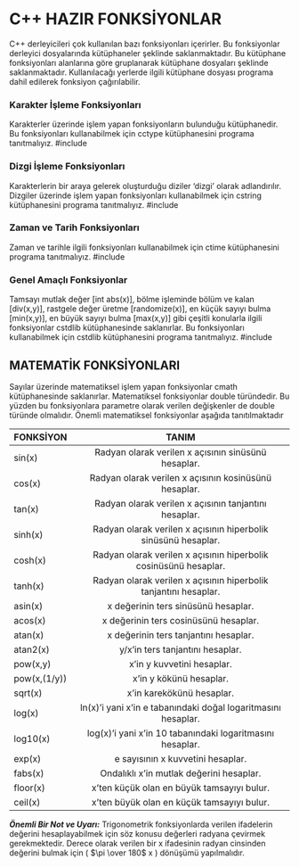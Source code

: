 # C++ HAZIR FONKSİYONLAR

C++ derleyicileri çok kullanılan bazı fonksiyonları içerirler. Bu fonksiyonlar derleyici dosyalarında
kütüphaneler şeklinde saklanmaktadır. Bu kütüphane fonksiyonları alanlarına göre gruplanarak
kütüphane dosyaları şeklinde saklanmaktadır. Kullanılacağı yerlerde ilgili kütüphane dosyası
programa dahil edilerek fonksiyon çağırılabilir.

### Karakter İşleme Fonksiyonları
Karakterler üzerinde işlem yapan fonksiyonların bulunduğu kütüphanedir. Bu fonksiyonları
kullanabilmek için cctype kütüphanesini programa tanıtmalıyız.
#include <cctype>

### Dizgi İşleme Fonksiyonları
Karakterlerin bir araya gelerek oluşturduğu diziler ‘dizgi’ olarak adlandırılır. Dizgiler üzerinde işlem
yapan fonksiyonları kullanabilmek için cstring kütüphanesini programa tanıtmalıyız.
#include <cstring>

### Zaman ve Tarih Fonksiyonları
Zaman ve tarihle ilgili fonksiyonları kullanabilmek için ctime kütüphanesini programa tanıtmalıyız.
#include <ctime>

### Genel Amaçlı Fonksiyonlar
Tamsayı mutlak değer [int abs(x)], bölme işleminde bölüm ve kalan [div(x,y)], rastgele değer üretme
[randomize(x)], en küçük sayıyı bulma [min(x,y)], en büyük sayıyı bulma [max(x,y)] gibi çeşitli
konularla ilgili fonksiyonlar cstdlib kütüphanesinde saklanırlar. Bu fonksiyonları kullanabilmek için
cstdlib kütüphanesini programa tanıtmalıyız.
#include <cstdlib>

## MATEMATİK FONKSİYONLARI
Sayılar üzerinde matematiksel işlem yapan fonksiyonlar cmath kütüphanesinde saklanırlar.
Matematiksel fonksiyonlar double türündedir. Bu yüzden bu fonksiyonlara parametre olarak verilen
değişkenler de double türünde olmalıdır. Önemli matematiksel fonksiyonlar aşağıda tanıtılmaktadır



| FONKSİYON     | TANIM         |
| ------------- |:-------------:|
|sin(x) | Radyan olarak verilen x açısının sinüsünü hesaplar.|
|cos(x) | Radyan olarak verilen x açısının kosinüsünü hesaplar.|
|tan(x) | Radyan olarak verilen x açısının tanjantını hesaplar.|
|sinh(x) | Radyan olarak verilen x açısının hiperbolik sinüsünü hesaplar.|
|cosh(x) |Radyan olarak verilen x açısının hiperbolik cosinüsünü hesaplar.|
|tanh(x) |Radyan olarak verilen x açısının hiperbolik tanjantını hesaplar.|
|asin(x) |x değerinin ters sinüsünü hesaplar.|
|acos(x) |x değerinin ters cosinüsünü hesaplar.|
|atan(x) |x değerinin ters tanjantını hesaplar.|
|atan2(x) |y/x’in ters tanjantını hesaplar.|
|pow(x,y) |x’in y kuvvetini hesaplar.|
|pow(x,(1/y)) |x’in y kökünü hesaplar.|
|sqrt(x) |x’in karekökünü hesaplar.|
|log(x) |ln(x)’i yani x’in e tabanındaki doğal logaritmasını hesaplar.|
|log10(x) |log(x)’i yani x’in 10 tabanındaki logaritmasını hesaplar.|
|exp(x) |e sayısının x kuvvetini hesaplar.|
|fabs(x) |Ondalıklı x’in mutlak değerini hesaplar.|
|floor(x) |x’ten küçük olan en büyük tamsayıyı bulur.|
|ceil(x) |x’ten büyük olan en küçük tamsayıyı bulur.|


***Önemli Bir Not ve Uyarı:***
Trigonometrik fonksiyonlarda verilen ifadelerin değerini hesaplayabilmek için söz konusu değerleri
radyana çevirmek gerekmektedir. Derece olarak verilen bir x ifadesinin radyan cinsinden değerini
bulmak için ( $\pi \over 180$ x ) dönüşümü yapılmalıdır.



